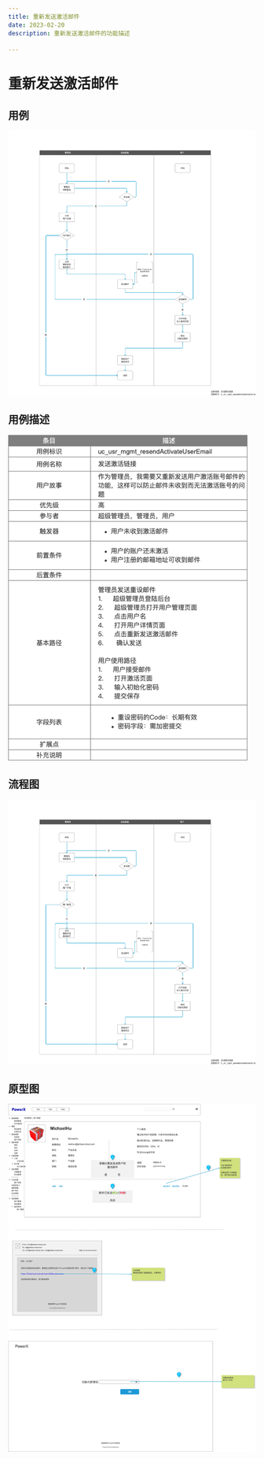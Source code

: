 ```yaml
---
title: 重新发送激活邮件
date: 2023-02-20
description: 重新发送激活邮件的功能描述

---
```


# 重新发送激活邮件


## 用例

![](../../../images/fl_usr_mgmt_resendactivateuseremail.png)

## 用例描述

![](../../../images/uc_desc_usr_mgmt_resendactivateuseremail.png)

## 流程图

![](../../../images/fl_usr_mgmt_resendactivateuseremail.png)

## 原型图

![](../../../images/pt_usr_mgmt_resendactivateuseremail.png)